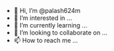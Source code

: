 - 👋 Hi, I’m @palash624m
- 👀 I’m interested in ...
- 🌱 I’m currently learning ...
- 💞️ I’m looking to collaborate on ...
- 📫 How to reach me ...

<!---
palash624m/palash624m is a ✨ special ✨ repository because its `README.md` (this file) appears on your GitHub profile.
You can click the Preview link to take a look at your changes.
--->
